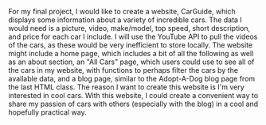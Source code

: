 For my final project, I would like to create a website, CarGuide, which displays some information about a variety of incredible cars. The data I would need is a picture, video, make/model, top speed, short description, and price for each car I include. I will use the YouTube API to pull the videos of the cars, as these would be very inefficient to store locally. The website might include a home page, which includes a bit of all the following as well as an about section, an "All Cars" page, which users could use to see all of the cars in my website, with functions to perhaps filter the cars by the available data, and a blog page, similar to the Adopt-A-Dog blog page from the last HTML class. The reason I want to create this website is I'm very interested in cool cars. With this website, I could create a convenient way to share my passion of cars with others (especially with the blog) in a cool and hopefully practical way.
